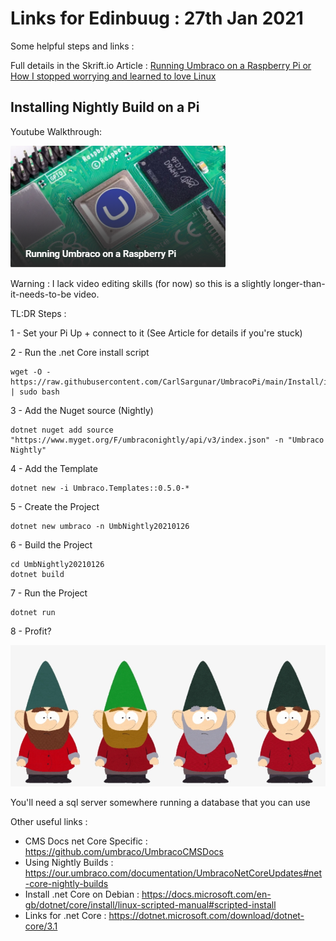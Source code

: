 # Links for Edinbuug : 27th Jan 2021

Some helpful steps and links : 

Full details in the Skrift.io Article : 
[Running Umbraco on a Raspberry Pi or How I stopped worrying and learned to love Linux](https://skrift.io/issues/running-umbraco-on-a-raspberry-pi-or-how-i-stopped-worrying-and-learned-to-love-linux/)

## Installing Nightly Build on a Pi

Youtube Walkthrough:

[![Full walkthrough](media/YoutubeThumb.png)](https://www.youtube.com/watch?v=ZJfqj5IFKHU)

Warning : I lack video editing skills (for now) so this is a slightly longer-than-it-needs-to-be video.

TL:DR Steps : 

1 - Set your Pi Up + connect to it (See Article for details if you're stuck)

2 - Run the .net Core install script

    wget -O - https://raw.githubusercontent.com/CarlSargunar/UmbracoPi/main/Install/installCore.sh | sudo bash

3 - Add the Nuget source (Nightly)

    dotnet nuget add source "https://www.myget.org/F/umbraconightly/api/v3/index.json" -n "Umbraco Nightly"

4 - Add the Template

    dotnet new -i Umbraco.Templates::0.5.0-*

5 - Create the Project

    dotnet new umbraco -n UmbNightly20210126

6 - Build the Project

    cd UmbNightly20210126
    dotnet build
    
7 - Run the Project

    dotnet run

8 - Profit?

![Gnomes](media/gnomes.png)

You'll need a sql server somewhere running a database that you can use

Other useful links :

 - CMS Docs net Core Specific : https://github.com/umbraco/UmbracoCMSDocs
 - Using Nightly Builds : https://our.umbraco.com/documentation/UmbracoNetCoreUpdates#net-core-nightly-builds
 - Install .net Core on Debian : https://docs.microsoft.com/en-gb/dotnet/core/install/linux-scripted-manual#scripted-install
 - Links for .net Core : https://dotnet.microsoft.com/download/dotnet-core/3.1


